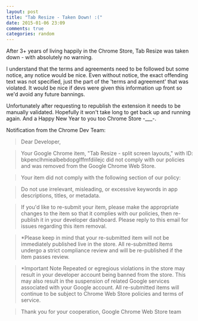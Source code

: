 ```yaml
---
layout: post
title: "Tab Resize - Taken Down! :("
date: 2015-01-06 23:09
comments: true
categories: random
---
```


After 3+ years of living happily in the Chrome Store, Tab Resize was taken down - with absolutely no warning.

I understand that the terms and agreements need to be followed but some notice, any notice would be nice. Even without notice, the exact offending text was not specified, just the part of the 'terms and agreement' that was violated. It would be nice if devs were given this information up front so we'd avoid any future bannings.

Unfortunately after requesting to republish the extension it needs to be manually validated. Hopefully it won't take long to get back up and running again. And a Happy New Year to you too Chrome Store -___-.

Notification from the Chrome Dev Team:

> Dear Developer,

> Your Google Chrome item, "Tab Resize - split screen layouts," with ID: bkpenclhmiealbebdopglffmfdiilejc did not comply with our policies and was removed from the Google Chrome Web Store.

> Your item did not comply with the following section of our policy:

> Do not use irrelevant, misleading, or excessive keywords in app descriptions, titles, or metadata.

> If you'd like to re-submit your item, please make the appropriate changes to the item so that it complies with our policies, then re-publish it in your developer dashboard. Please reply to this email for issues regarding this item removal.

> *Please keep in mind that your re-submitted item will not be immediately published live in the store. All re-submitted items undergo a strict compliance review and will be re-published if the item passes review.

> *Important Note
> Repeated or egregious violations in the store may result in your developer account being banned from the store. This may also result in the suspension of related Google services associated with your Google account. All re-submitted items will continue to be subject to Chrome Web Store policies and terms of service.

> Thank you for your cooperation,
> Google Chrome Web Store team